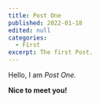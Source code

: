```yaml
---
title: Post One
published: 2022-01-18
edited: null
categories:
  - First
excerpt: The first Post.
---
```


Hello, I am _Post One._

**Nice to meet you!**
